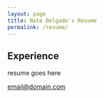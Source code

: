 ```yaml
---
layout: page
title: Nate Delgado's Resume
permalink: /resume/
---
```


## Experience

resume goes here

[email@domain.com](mailto:email@domain.com)